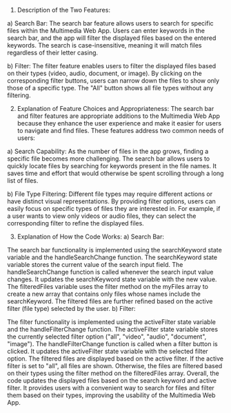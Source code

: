 1. Description of the Two Features:

a) Search Bar:
The search bar feature allows users to search for specific files within the Multimedia Web App. Users can enter keywords in the search bar, and the app will filter the displayed files based on the entered keywords. The search is case-insensitive, meaning it will match files regardless of their letter casing.

b) Filter:
The filter feature enables users to filter the displayed files based on their types (video, audio, document, or image). By clicking on the corresponding filter buttons, users can narrow down the files to show only those of a specific type. The "All" button shows all file types without any filtering.

2. Explanation of Feature Choices and Appropriateness:
The search bar and filter features are appropriate additions to the Multimedia Web App because they enhance the user experience and make it easier for users to navigate and find files. These features address two common needs of users:

a) Search Capability: As the number of files in the app grows, finding a specific file becomes more challenging. The search bar allows users to quickly locate files by searching for keywords present in the file names. It saves time and effort that would otherwise be spent scrolling through a long list of files.

b) File Type Filtering: Different file types may require different actions or have distinct visual representations. By providing filter options, users can easily focus on specific types of files they are interested in. For example, if a user wants to view only videos or audio files, they can select the corresponding filter to refine the displayed files.

3. Explanation of How the Code Works:
a) Search Bar:

The search bar functionality is implemented using the searchKeyword state variable and the handleSearchChange function.
The searchKeyword state variable stores the current value of the search input field.
The handleSearchChange function is called whenever the search input value changes. It updates the searchKeyword state variable with the new value.
The filteredFiles variable uses the filter method on the myFiles array to create a new array that contains only files whose names include the searchKeyword.
The filtered files are further refined based on the active filter (file type) selected by the user.
b) Filter:

The filter functionality is implemented using the activeFilter state variable and the handleFilterChange function.
The activeFilter state variable stores the currently selected filter option ("all", "video", "audio", "document", "image").
The handleFilterChange function is called when a filter button is clicked. It updates the activeFilter state variable with the selected filter option.
The filtered files are displayed based on the active filter. If the active filter is set to "all", all files are shown. Otherwise, the files are filtered based on their types using the filter method on the filteredFiles array.
Overall, the code updates the displayed files based on the search keyword and active filter. It provides users with a convenient way to search for files and filter them based on their types, improving the usability of the Multimedia Web App.